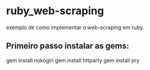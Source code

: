 # ruby_web-scraping
exemplo de como implementar o web-scraping em ruby.

## Primeiro passo instalar as gems:

gem install nokogiri
gem install httparty
gem install pry

